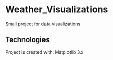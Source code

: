 # Weather_Visualizations
Small project for data visualizations

## Technologies
Project is created with:
Matplotlib 3.x
